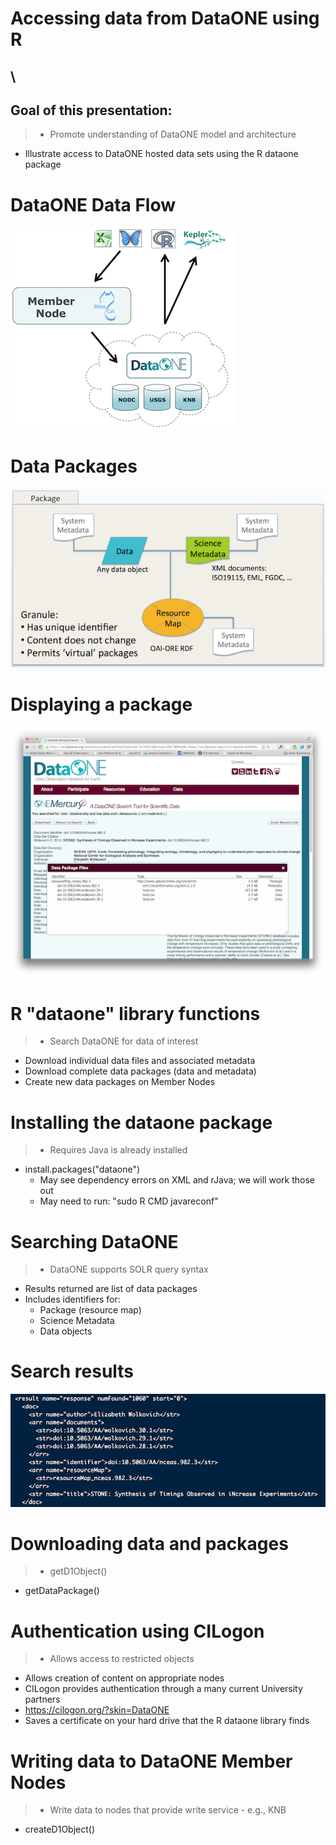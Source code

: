 # Accessing data from DataONE using R

## \ 

## Goal of this presentation:

> * Promote understanding of DataONE model and architecture
* Illustrate access to DataONE hosted data sets using the R dataone package

# DataONE Data Flow

![](images/dataflow.png)

# Data Packages

![](images/data-package.png)

# Displaying a package

![](images/web-package.png)

# R "dataone" library functions

> * Search DataONE for data of interest
* Download individual data files and associated metadata
* Download complete data packages (data and metadata)
* Create new data packages on Member Nodes

# Installing the dataone package

> * Requires Java is already installed
* install.packages("dataone")
    - May see dependency errors on XML and rJava; we will work those out
	- May need to run: "sudo R CMD javareconf"

# Searching DataONE

> * DataONE supports SOLR query syntax
* Results returned are list of data packages
* Includes identifiers for:
    - Package (resource map)
    - Science Metadata
    - Data objects

# Search results

![](images/search-results.png)

# Downloading data and packages

> * getD1Object()
* getDataPackage()

# Authentication using CILogon

> * Allows access to restricted objects
* Allows creation of content on appropriate nodes
* CILogon provides authentication through a many current University partners
* https://cilogon.org/?skin=DataONE
* Saves a certificate on your hard drive that the R dataone library finds

# Writing data to DataONE Member Nodes

> * Write data to nodes that provide write service
    - e.g., KNB
* createD1Object()
